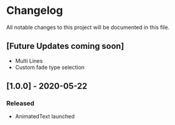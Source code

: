 # Changelog
All notable changes to this project will be documented in this file.

## [Future Updates coming soon]
- Multi Lines
- Custom fade type selection

## [1.0.0] - 2020-05-22
### Released
- AnimatedText launched